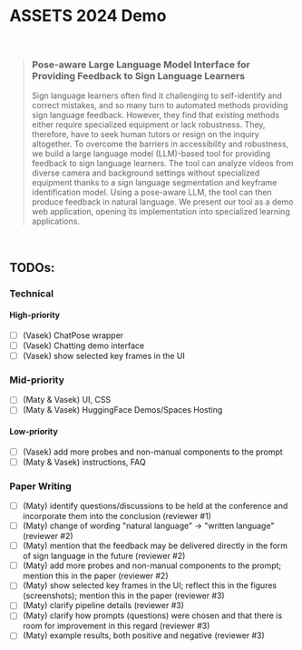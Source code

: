 # ASSETS 2024 Demo

<br>

> ### Pose-aware Large Language Model Interface for Providing Feedback to Sign Language Learners
> Sign language learners often find it challenging to self-identify and correct mistakes, and so many turn to automated methods providing sign language feedback. However, they find that existing methods either require specialized equipment or lack robustness. They, therefore, have to seek human tutors or resign on the inquiry altogether. To overcome the barriers in accessibility and robustness, we build a large language model (LLM)-based tool for providing feedback to sign language learners. The tool can analyze videos from diverse camera and background settings without specialized equipment thanks to a sign language segmentation and keyframe identification model. Using a pose-aware LLM, the tool can then produce feedback in natural language. We present our tool as a demo web application, opening its implementation into specialized learning applications.

<br>

## TODOs:

### Technical

#### High-priority

- [ ] (Vasek) ChatPose wrapper
- [ ] (Vasek) Chatting demo interface
- [ ] (Vasek) show selected key frames in the UI

### Mid-priority

- [ ] (Maty & Vasek) UI, CSS
- [ ] (Maty & Vasek) HuggingFace Demos/Spaces Hosting

#### Low-priority

- [ ] (Vasek) add more probes and non-manual components to the prompt
- [ ] (Maty & Vasek) instructions, FAQ

### Paper Writing

- [ ] (Maty) identify questions/discussions to be held at the conference and incorporate them into the conclusion (reviewer #1)
- [ ] (Maty) change of wording "natural language" -> "written language" (reviewer #2)
- [ ] (Maty) mention that the feedback may be delivered directly in the form of sign language in the future (reviewer #2)
- [ ] (Maty) add more probes and non-manual components to the prompt; mention this in the paper (reviewer #2)
- [ ] (Maty) show selected key frames in the UI; reflect this in the figures (screenshots); mention this in the paper (reviewer #3)
- [ ] (Maty) clarify pipeline details (reviewer #3)
- [ ] (Maty) clarify how prompts (questions) were chosen and that there is room for improvement in this regard (reviewer #3)
- [ ] (Maty) example results, both positive and negative (reviewer #3)
